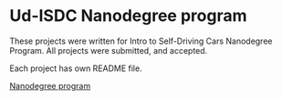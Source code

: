 # Ud-ISDC Nanodegree program

These projects were written for Intro to Self-Driving Cars Nanodegree Program. All projects were submitted, and accepted.

Each project has own README file.

[Nanodegree program](https://www.udacity.com/course/intro-to-self-driving-cars--nd113)
